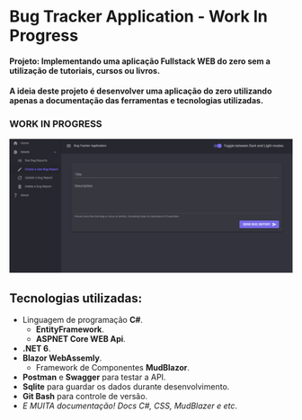 # Bug Tracker Application - Work In Progress

#### Projeto: Implementando uma aplicação Fullstack WEB do zero sem a utilização de tutoriais, cursos ou livros. 
#### A ideia deste projeto é desenvolver uma aplicação do zero utilizando apenas a documentação das ferramentas e tecnologias utilizadas.

### WORK IN PROGRESS
![Image](https://github.com/LeonardoFer/BugTrackerApp/blob/main/Description_Image.png?raw=true)

## Tecnologias utilizadas:
- Linguagem de programação **C#**.
  - **EntityFramework**.
  - **ASPNET Core WEB Api**.
- **.NET 6**.
- **Blazor WebAssemly**.
  - Framework de Componentes **MudBlazor**.
- **Postman** e **Swagger** para testar a API.
- **Sqlite** para guardar os dados durante desenvolvimento.
- **Git Bash** para controle de versão.
- *E MUITA documentação! Docs C#, CSS, MudBlazer e etc*.

